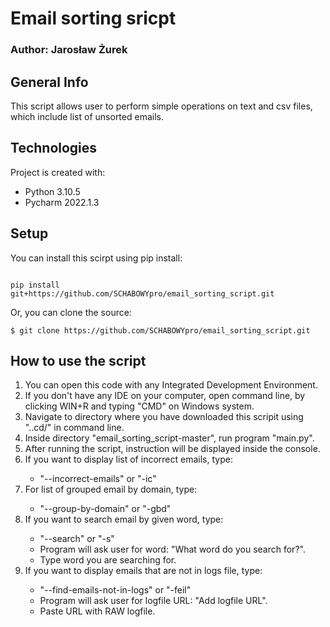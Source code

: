<h1>Email sorting sricpt</h1>
<h3> Author: Jarosław Żurek </h3>
<h2>General Info</h2>
<p>This script allows user to perform simple operations on text and csv files, which include list of unsorted emails.</p> 
<h2>Technologies</h2>
<p>Project is created with:</p>
<ul>
  <li>Python 3.10.5</li>
  <li>Pycharm 2022.1.3</li>
</ul>
<h2>Setup</h2>
<p> You can install this scirpt using pip install: </p>

```

pip install git+https://github.com/SCHABOWYpro/email_sorting_script.git

```



<p> Or, you can clone the source:</p>

```
$ git clone https://github.com/SCHABOWYpro/email_sorting_script.git

```
<h2>How to use the script</h2>
<ol>
  <li>You can open this code with any Integrated Development Environment.</li>
  <li>If you don't have any IDE on your computer, open command line, by clicking WIN+R and typing "CMD" on Windows system.</li>
  <li>Navigate to directory where you have downloaded this scripit using "..cd/" in command line.</li>
  <li>Inside directory "email_sorting_script-master", run program "main.py".</li>
  <li>After running the script, instruction will be displayed inside the console.</li>
  <li>If you want to display list of incorrect emails, type:</li>
    <ul>
      <li>"--incorrect-emails" or "-ic"</li>
  </ul>
  <li>For list of grouped email by domain, type:</li>
    <ul>
      <li>"--group-by-domain" or "-gbd"</li>
  </ul>
  <li>If you want to search email by given word, type:</li>
    <ul>
      <li>"--search" or "-s"</li>
      <li>Program will ask user for word: "What word do you search for?".</li>
      <li>Type word you are searching for.</li>
  </ul>
  <li>If you want to display emails that are not in logs file, type:</li>
    <ul>
      <li>"--find-emails-not-in-logs" or "-feil"</li>
      <li>Program will ask user for logfile URL: "Add logfile URL".</li>
      <li>Paste URL with RAW logfile.</li>
  </ul>
  
</ol>
